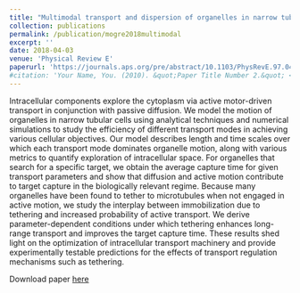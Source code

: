 ```yaml
---
title: "Multimodal transport and dispersion of organelles in narrow tubular cells"
collection: publications
permalink: /publication/mogre2018multimodal
excerpt: ''
date: 2018-04-03
venue: 'Physical Review E'
paperurl: 'https://journals.aps.org/pre/abstract/10.1103/PhysRevE.97.042402'
#citation: 'Your Name, You. (2010). &quot;Paper Title Number 2.&quot; <i>Journal 1</i>. 1(2).'
---
```


Intracellular components explore the cytoplasm via active motor-driven transport in conjunction with passive diffusion. We model the motion of organelles in narrow tubular cells using analytical techniques and numerical simulations to study the efficiency of different transport modes in achieving various cellular objectives. Our model describes length and time scales over which each transport mode dominates organelle motion, along with various metrics to quantify exploration of intracellular space. For organelles that search for a specific target, we obtain the average capture time for given transport parameters and show that diffusion and active motion contribute to target capture in the biologically relevant regime. Because many organelles have been found to tether to microtubules when not engaged in active motion, we study the interplay between immobilization due to tethering and increased probability of active transport. We derive parameter-dependent conditions under which tethering enhances long-range transport and improves the target capture time. These results shed light on the optimization of intracellular transport machinery and provide experimentally testable predictions for the effects of transport regulation mechanisms such as tethering.

Download paper [here](https://journals.aps.org/pre/pdf/10.1103/PhysRevE.97.042402)